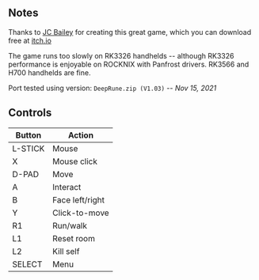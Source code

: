 ## Notes

Thanks to [JC Bailey](https://jc-bailey.itch.io) for creating this great game, which you can download free at [itch.io](https://jc-bailey.itch.io/deep-rune)

The game runs too slowly on RK3326 handhelds -- although RK3326 performance is enjoyable on ROCKNIX with Panfrost drivers. RK3566 and H700 handhelds are fine.

Port tested using version: `DeepRune.zip (V1.03)` -- *Nov 15, 2021*


## Controls

| Button  | Action          |
| ------- | --------------- |
| L-STICK | Mouse           |
| X       | Mouse click     |
| D-PAD   | Move            |
| A       | Interact        |
| B       | Face left/right |
| Y       | Click-to-move   |
| R1      | Run/walk        |
| L1      | Reset room      |
| L2      | Kill self       |
| SELECT  | Menu            |
